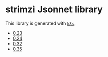 # strimzi Jsonnet library

This library is generated with [`k8s`](https://github.com/jsonnet-libs/k8s).

- [0.23](0.23/README.md)
- [0.24](0.24/README.md)
- [0.32](0.32/README.md)
- [0.35](0.35/README.md)
